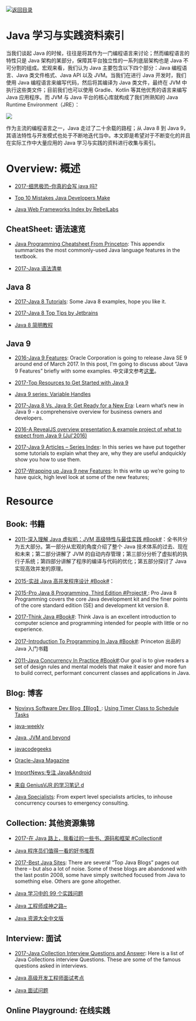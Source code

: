 [![返回目录](https://parg.co/UGo)](https://parg.co/b4z) 


# Java 学习与实践资料索引

当我们谈起 Java 的时候，往往是将其作为一门编程语言来讨论；然而编程语言的特性只是 Java 架构的某部分，保障其平台独立性的一系列底层架构也是 Java 不可分割的组成。宏观来看，我们认为 Java 主要包含以下四个部分：Java 编程语言、Java 类文件格式、Java API 以及 JVM。当我们在进行 Java 开发时，我们使用 Java 编程语言来编写代码，然后将其编译为 Java 类文件，最终在 JVM 中执行这些类文件；目前我们也可以使用 Gradle、Kotlin 等其他优秀的语言来编写 Java 应用程序。而 JVM 与 Java 平台的核心库就构成了我们所熟知的 Java Runtime Environment（JRE）：

![](https://coding.net/u/hoteam/p/Cache/git/raw/master/2017/8/1/java.png)

作为主流的编程语言之一，Java 走过了二十余载的路程；从 Java 8 到 Java 9，其语法特性与开发模式也处于不断地迭代当中。本文即是希望对于不断变化的并且在实际工作中大量应用的 Java 学习与实践的资料进行收集与索引。

# Overview: 概述

* [2017-细思极恐-你真的会写 java 吗?](http://6me.us/IZ45)

* [Top 10 Mistakes Java Developers Make](http://www.gauravkgupta.com/top-10-mistakes-java-developers-make/)

- [Java Web Frameworks Index by RebelLabs](https://zeroturnaround.com/rebellabs/java-web-frameworks-index-by-rebellabs/)

## CheatSheet: 语法速览

* [Java Programming Cheatsheet From Princeton](http://introcs.cs.princeton.edu/java/11cheatsheet/): This appendix summarizes the most commonly-used Java language features in the textbook.

* [2017-Java 语法清单](https://zhuanlan.zhihu.com/p/25578170)

## Java 8

* [2017-Java 8 Tutorials](https://www.mkyong.com/tutorials/java-8-tutorials/): Some Java 8 examples, hope you like it.

* [2017-Java 8 Top Tips by Jetbrains](https://blog.jetbrains.com/idea/2016/07/java-8-top-tips/)

* [Java 8 简明教程](http://www.importnew.com/10360.html)

## Java 9

* [2016-Java 9 Features](http://www.journaldev.com/13121/java-9-features-with-examples): Oracle Corporation is going to release Java SE 9 around end of March 2017. In this post, I’m going to discuss about “Java 9 Features” briefly with some examples. 中文译文参考[这里](http://6me.us/UFu)。

* [2017-Top Resources to Get Started with Java 9](https://www.sitepoint.com/java-9-resources/)

* [Java 9 series: Variable Handles](https://www.voxxed.com/blog/2016/11/java-9-series-variable-handles/?utm_source=mybridge&utm_medium=ios&utm_campaign=read_more)

* [2017-Java 8 Vs. Java 9: Get Ready for a New Era](https://www.romexsoft.com/blog/java-8-vs-java-9/): Learn what’s new in Java 9 - a comprehensive overview for business owners and developers.

* [2016-A RevealJS overview presentation & example project of what to expect from Java 9 (Jul'2016)](https://github.com/bentolor/java9-in-action/blob/master/playground/src/main/java/de/exxcellent/java9/module-info.java)

* [2017-Java 9 Articles – Series Index](https://blog.idrsolutions.com/2017/06/java-9-articles-series-index/): In this series we have put together some tutorials to explain what they are, why they are useful andquickly show you how to use them.

* [2017-Wrapping up Java 9 new Features](https://aboullaite.me/wrapping-up-java-9-new-features/): In this write up we’re going to have quick, high level look at some of the new features;

# Resource

## Book: 书籍

* [2011-深入理解 Java 虚拟机：JVM 高级特性与最佳实践 #Book#](https://parg.co/b1E)：全书共分为五大部分。第一部分从宏观的角度介绍了整个 Java 技术体系的过去、现在和未来；第二部分讲解了 JVM 的自动内存管理；第三部分分析了虚拟机的执行子系统；第四部分讲解了程序的编译与代码的优化；第五部分探讨了 Java 实现高效并发的原理。

* [2015-实战 Java 高并发程序设计 #Book#]()：

* [2015-Pro Java 8 Programming, Third Edition #Project# ](https://www.safaribooksonline.com/library/view/pro-java-8/9781484206416/): Pro Java 8 Programming covers the core Java development kit and the finer points of the core standard edition (SE) and development kit version 8.

* [2017-Think Java #Book#](https://books.trinket.io/thinkjava/): Think Java is an excellent introduction to computer science and programming intended for people with little or no experience.

- [2017-Introduction To Programming In Java #Book#](http://introcs.cs.princeton.edu/java/home/): Princeton 出品的 Java 入门书籍

- [2011-Java Concurrency In Practice #Book#](https://parg.co/UVQ):Our goal is to give readers a set of design rules and mental models that make it easier and more fun to build correct, performant concurrent classes and applications in Java.

## Blog: 博客

* [Novixys Software Dev Blog【Blog】](http://www.novixys.com/blog/): [Using Timer Class to Schedule Tasks](http://www.novixys.com/blog/using-timer-schedule-tasks/)

* [java-weekly](http://www.thoughts-on-java.org/java-weekly/)

* [Java, JVM and beyond](http://blog.sanaulla.info/)

* [javacodegeeks](http://www.javacodegeeks.com/category/java/core-java/)

* [Oracle-Java Magazine](http://www.oracle.com/technetwork/java/javamagazine/index.html)

* [ImportNews:专注 Java&Android](http://www.importnew.com/)

* [来自 GeniusVJR 的学习笔记 d](https://github.com/GeniusVJR/LearningNotes)

- [Java Specialists](https://www.javaspecialists.eu/): From expert level specialists articles, to inhouse concurrency courses to emergency consulting.

## Collection: 其他资源集锦

* [2017-在 Java 路上，我看过的一些书、源码和框架 #Collection#](http://www.jianshu.com/p/4a41ee88bd82)

* [Java 程序员们值得一看的好书推荐](https://zhuanlan.zhihu.com/p/23444919)

* [2017-Best Java Sites](http://www.baeldung.com/java-blogs): There are several “Top Java Blogs” pages out there – but also a lot of noise. Some of these blogs are abandoned with the last postin 2008, some have simply switched focused from Java to something else. Others are gone altogether.

* [Java 学习中的 99 个实践问题](https://github.com/shekhargulati/99-problems/blob/master/java8/README.md)

* [Java 工程师成神之路~](http://www.hollischuang.com/archives/489)

* [Java 资源大全中文版](https://github.com/jobbole/awesome-java-cn)

## Interview: 面试

* [2017-Java Collection Interview Questions and Answer](https://parg.co/bak): Here is a list of Java Collections interview Questions. These are some of the famous questions asked in interviews.

* [Java 高级开发工程师面试考点](http://www.sanesee.com/article/java-engineer-interview-of-content-tree)

* [Java 面试问题](https://dongchuan.gitbooks.io/java-interview-question/content/java/index.html)

## Online Playground: 在线实践
